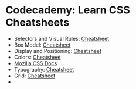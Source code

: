 # Codecademy: Learn CSS Cheatsheets
- Selectors and Visual Rules: [Cheatsheet](https://www.codecademy.com/learn/learn-css/modules/learn-css-selectors-visual-rules/cheatsheet)
- Box Model: [Cheatsheet](https://www.codecademy.com/learn/learn-css/modules/learn-css-box-model/cheatsheet)
- Display and Positioning: [Cheatsheet](https://www.codecademy.com/learn/learn-css/modules/learn-css-display-positioning/cheatsheet)
- Colors: [Cheatsheet](https://www.codecademy.com/learn/learn-css/modules/learn-css-colors/cheatsheet)
- [Mozilla CSS Docs](https://developer.mozilla.org/en-US/docs/Web/CSS)
- Typography: [Cheatsheet](https://www.codecademy.com/learn/learn-css/modules/learn-css-typography/cheatsheet)
- Grid: [Cheatsheet](https://www.codecademy.com/learn/learn-css/modules/learn-css-grid/cheatsheet)
- 